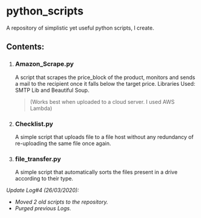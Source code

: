 # python_scripts
A repository of simplistic yet useful python scripts, I create.

## Contents:
1. ### Amazon_Scrape.py
    A script that scrapes the price_block of the product, monitors and sends a mail to the recipient once it falls below the target price.
    Libraries Used: SMTP Lib and Beautiful Soup. 
    >(Works best when uploaded to a cloud server. I used AWS Lambda)
    
2. ### Checklist.py
    A simple script that uploads file to a file host without any redundancy of re-uploading the same file once again.

3. ### file_transfer.py
    A simple script that automatically sorts the files present in a drive according to their type.

_Update Log#4 (26/03/2020):_
* _Moved 2 old scripts to the repository._
* _Purged previous Logs._

